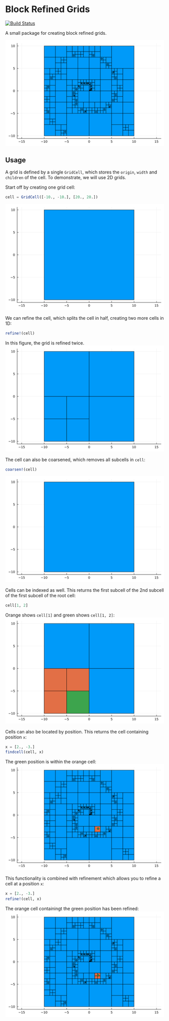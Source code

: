 # Block Refined Grids

[![Build Status](https://github.com/lmejn/BlockRefinedGrid.jl/actions/workflows/CI.yml/badge.svg?branch=main)](https://github.com/lmejn/BlockRefinedGrid.jl/actions/workflows/CI.yml?query=branch%3Amain)

A small package for creating block refined grids.

![Top Node](assets/cell_refine_pretty.svg)

## Usage

A grid is defined by a single `GridCell`, which stores the `origin`, `width` and `children` of the cell.
To demonstrate, we will use 2D grids.

Start off by creating one grid cell:
```julia
cell = GridCell([-10., -10.], [20., 20.])
```
![Top Node](assets/cell1.svg)

We can refine the cell, which splits the cell in half, creating two more cells in 1D:
```julia
refine!(cell)
```
In this figure, the grid is refined twice.
![Refined](assets/cell_refine.svg)

The cell can also be coarsened, which removes all subcells in `cell`:
```julia
coarsen!(cell)
```
![Coarsened](assets/cell1.svg)

Cells can be indexed as well.
This returns the first subcell of the 2nd subcell of the first subcell of the root cell:
```julia
cell[1, 2]
```
Orange shows `cell[1]` and green shows `cell[1, 2]`:
![Indexed](assets/cell_indexed.svg)

Cells can also be located by position.
This returns the cell containing position `x`:
```julia
x = [2., -3.]
findcell(cell, x)
```
The green position is within the orange cell:
![Find Cell](assets/cell_findcell.svg)

This functionality is combined with refinement which allows you to refine a cell at a position `x`:
```julia
x = [2., -3.]
refine!(cell, x)
```
The orange cell containingt the green position has been refined:
![Refine at position](assets/cell_refine_findcell.svg)



